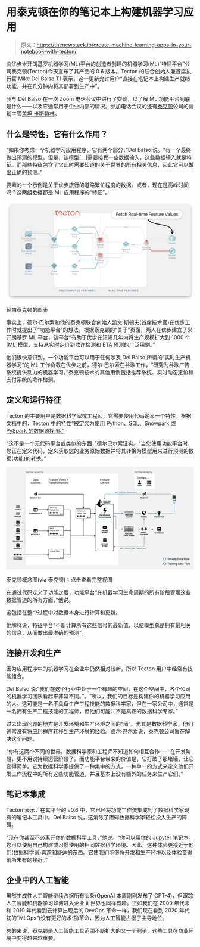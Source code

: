 # 用泰克顿在你的笔记本上构建机器学习应用

> 原文：<https://thenewstack.io/create-machine-learning-apps-in-your-notebook-with-tecton/>

由优步米开朗基罗机器学习(ML)平台的创造者创建的机器学习(ML)“特征平台”公司泰克顿(Tecton)今天宣布了其产品的 0.6 版本。Tecton 的联合创始人兼首席执行官 Mike Del Balso T1 表示，这一更新允许用户“直接在笔记本上构建生产就绪功能，并在几分钟内将其部署到生产中”。

我与 Del Balso 在一次 Zoom 电话会议中进行了交谈，以了解 ML 功能平台到底是什么——以及它通常用于企业内部的情况。参加电话会议的还有[泰克顿](https://www.tecton.ai/)公司的营销主管[盖坦·卡斯特林](https://www.linkedin.com/in/gaetan-castelein/)。

## 什么是特性，它有什么作用？

“如果你考虑一个机器学习应用程序，它有两个部分，”Del Balso 说。“有一个最终做出预测的模型。但是，该模型[…]需要接受一些数据输入，这些数据输入就是特征。而那些特征包含了它此时需要知道的关于世界的所有相关信息，因此它可以做出正确的预测。”

要素的一个示例是关于优步旅行的道路繁忙程度的数据。或者，现在是高峰时间吗？这两组数据都是 ML 应用程序的“特征”。

![Tecton](img/b03d5259544dc2633b423cd5a3be4ea7.png)

经由泰克顿的图表

事实上，德尔·巴尔索和他的泰克顿联合创始人凯文·斯顿夫(首席技术官)在优步工作时就提出了“功能平台”的想法。根据泰克顿的“关于”页面，两人在优步建立了米开朗基罗 ML 平台，该平台“有助于优步在短短几年内将生产规模扩大到 1000 个[ML]模型，支持从实时定价到欺诈检测和 ETA 预测的广泛用例。”

他们很快意识到，一个功能平台可以用于任何涉及 Del Balso 所谓的“实时生产机器学习”的 ML 工作负载在优步之前，德尔·巴尔索在谷歌工作，“研究为谷歌广告系统提供动力的机器学习。”泰克顿技术的其他用例包括推荐系统、实时动态定价和支付系统的欺诈检测。

## 定义和运行特征

Tecton 的主要用户是数据科学家或工程师，它需要使用代码定义一个特性。根据文档中的[，Tecton 中的特性“被定义为使用 Python、SQL、Snowpark 或 PySpark 的数据源视图。”](https://docs.tecton.ai/docs/introduction/)

“这不是一个无代码平台或类似的东西，”德尔巴尔索证实。“当您使用功能平台时，您正在定义代码，定义获取您的业务原始数据并将其转换为模型用来进行预测的数据(功能)的转换。”

[![Tecton concept diagram](img/f8b420586def2cba6ae3193ae5bf154c.png)](https://cdn.thenewstack.io/media/2023/03/7c27bc7d-fwv4_concept_diagram-fab786d7c729d8d506168f2c56f8eaab.png)

泰克顿概念图(via 泰克顿)；点击查看完整视图

在通过代码定义了功能之后，功能平台“在机器学习生命周期的所有阶段管理这些数据管道的所有方面，”他说。

这包括在整个过程中对数据本身进行计算和更新。

他解释说，特征平台“不断计算所有这些信号的最新值，以便模型总是拥有最相关的信息，从而做出最准确的预测”。

## 连接开发和生产

因为应用程序中的机器学习在企业中仍然相对较新，所以 Tecton 用户中经常有技能组合。

Del Balso 说:“我们在这个行业中处于一个有趣的空间，在这个空间中，各个公司的机器学习团队看起来非常不同。”。“所以，我们的目标是构建你的机器学习应用的人。这可能是一名不具备生产工程技能的数据科学家，但在一家公司中，通常是一名拥有生产工程技能的工程师，但他们可能并不是真正的数据科学专家。”

过去出现问题的地方是开发环境和生产环境之间的“墙”。尤其是数据科学家，他们通常没有将应用程序转移到生产环境的经验。德尔·巴尔索说，泰克顿公司旨在解决这个问题。

“你有这两个不同的世界，数据科学家和工程师不知道如何相互合作——在开发阶段，更不用说持续运营阶段了。而功能平台带来的价值是，它打破了那堵墙，让它变得简单。它为数据科学家提供了一种集中的方式，一种单一的方式来定义他们开发工作流程中的所有这些功能管道，并且基本上没有额外的任务来生产它们。”

## 笔记本集成

Tecton 表示，在其平台的 v0.6 中，它已经将功能工作流集成到了数据科学家现有的笔记本工具中。Del Balso 说，这消除了阻碍数据科学家轻松投入生产的障碍。

“现在你甚至不必离开你的数据科学工具，”他说。“你可以用你的 Jupyter 笔记本。您可以使用自己构建或习惯使用的相同数据科学环境。因此，这种体验更接近于他们(数据科学家)喜欢和舒适的东西。它使我们能够将开发和生产环境以及体验变得前所未有的接近。”

## 企业中的人工智能

虽然生成性人工智能继续占据所有头条(OpenAI 本周刚刚发布了 GPT-4)，但跟踪人工智能和机器学习如何进入企业 it 世界也同样有趣。正如我们在 2000 年代末和 2010 年代看到云计算出现后的 DevOps 革命一样，我们现在看到 2020 年代初的“MLOps”(没有更好的术语)革命，因为人工智能占据了主导地位。

总的来说，泰克顿是人工智能工具范围不断扩大的又一个例子，这些工具在商业环境中变得越来越重要。

<svg xmlns:xlink="http://www.w3.org/1999/xlink" viewBox="0 0 68 31" version="1.1"><title>Group</title> <desc>Created with Sketch.</desc></svg>